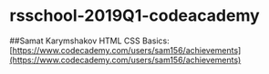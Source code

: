 # rsschool-2019Q1-codeacademy

##Samat Karymshakov
HTML CSS Basics: [https://www.codecademy.com/users/sam156/achievements](https://www.codecademy.com/users/sam156/achievements)